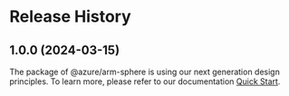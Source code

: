 # Release History
    
## 1.0.0 (2024-03-15)

The package of @azure/arm-sphere is using our next generation design principles. To learn more, please refer to our documentation [Quick Start](https://aka.ms/js-track2-quickstart).
